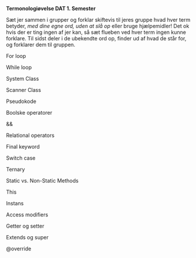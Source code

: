 **Termonologiøvelse DAT 1\. Semester**

Sæt jer sammen i grupper og forklar skiftevis til jeres gruppe hvad hver term betyder, *med dine egne ord, uden at slå op* eller bruge hjælpemidler! Det ok hvis der er ting ingen af jer kan, så sæt flueben ved hver term ingen kunne forklare. Til sidst deler i de ubekendte ord op, finder ud af hvad de står for, og forklarer dem til gruppen.

For loop

While loop

System Class

Scanner Class

Pseudokode

Boolske operatorer

\&\&

Relational operators

Final keyword

Switch case

Ternary

Static vs. Non\-Static Methods

This

Instans

Access modifiers

Getter og setter

Extends og super

@override